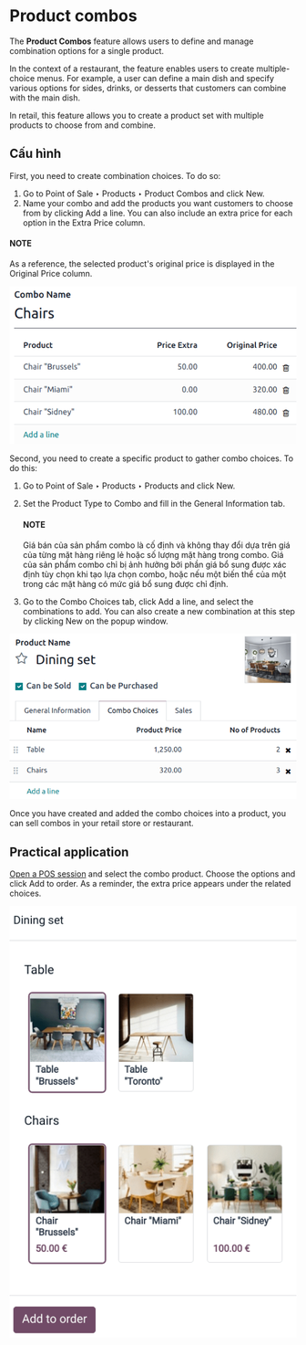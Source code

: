 # Product combos

The **Product Combos** feature allows users to define and manage combination options for a single
product.

In the context of a restaurant, the feature enables users to create multiple-choice menus. For
example, a user can define a main dish and specify various options for sides, drinks, or desserts
that customers can combine with the main dish.

In retail, this feature allows you to create a product set with multiple products to choose from and
combine.

## Cấu hình

First, you need to create combination choices. To do so:

1. Go to Point of Sale ‣ Products ‣ Product Combos and click New.
2. Name your combo and add the products you want customers to choose from by clicking Add
   a line. You can also include an extra price for each option in the Extra Price
   column.

#### NOTE
As a reference, the selected product's original price is displayed in the Original
Price column.

![image](../../../.gitbook/assets/combo-form.png)

Second, you need to create a specific product to gather combo choices. To do this:

1. Go to Point of Sale ‣ Products ‣ Products and click New.
2. Set the Product Type to Combo and fill in the  General
   Information tab.

   #### NOTE
   Giá bán của sản phẩm combo là cố định và không thay đổi dựa trên giá của từng mặt hàng riêng lẻ hoặc số lượng mặt hàng trong combo. Giá của sản phẩm combo chỉ bị ảnh hưởng bởi phần giá bổ sung được xác định tùy chọn khi tạo lựa chọn combo, hoặc nếu một biến thể của một trong các mặt hàng có mức giá bổ sung được chỉ định.
3. Go to the Combo Choices tab, click Add a line, and select the
   combinations to add. You can also create a new combination at this step by clicking
   New on the popup window.

![image](../../../.gitbook/assets/combo-product-form.png)

Once you have created and added the combo choices into a product, you can sell combos in your retail
store or restaurant.

## Practical application

[Open a POS session](applications/sales/point_of_sale.md#pos-session-start) and select the combo product. Choose the options and
click Add to order. As a reminder, the extra price appears under the related choices.

![image](../../../.gitbook/assets/combo-select.png)

